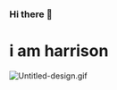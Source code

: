 ### Hi there 👋
<h1>i am harrison</h1>
<img src="/harrisonyg/harrisonyg.github.io/blob/master/loader/images/Untitled-design.gif?raw=true" alt="Untitled-design.gif">

<!--
**harrisonyg/harrisonyg** is a ✨ _special_ ✨ repository because its `README.md` (this file) appears on your GitHub profile.

Here are some ideas to get you started:

- 🔭 I’m currently working on ...
- 🌱 I’m currently learning ...
- 👯 I’m looking to collaborate on ...
- 🤔 I’m looking for help with ...
- 💬 Ask me about ...
- 📫 How to reach me: ...
- 😄 Pronouns: ...
- ⚡ Fun fact: ...
-->

